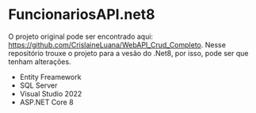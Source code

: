 # FuncionariosAPI.net8

O projeto original pode ser encontrado aqui: https://github.com/CrislaineLuana/WebAPI_Crud_Completo.
Nesse repositório trouxe o projeto para a vesão do .Net8, por isso, pode ser que tenham alterações.

* Entity Freamework
* SQL Server
* Visual Studio 2022
* ASP.NET Core 8
